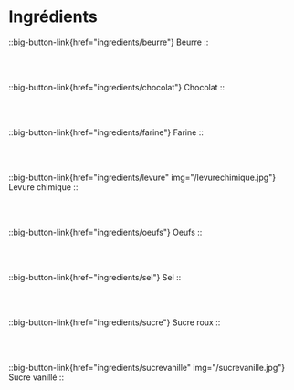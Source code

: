 # Ingrédients

<!--::big-button-link{href="ingredients/batondecannelle"}
Bâton de cannelle
::

<br/>
<br/>-->

 ::big-button-link{href="ingredients/beurre"}
Beurre
::

<br/>
<br/> 

<!--::big-button-link{href="ingredients/cacao"}
Cacao en poudre
::

<br/>
<br/> 

::big-button-link{href="ingredients/citron"}
Citron
::

<br/>
<br/> -->

::big-button-link{href="ingredients/chocolat"}
Chocolat
::

<br/>
<br/>

<!-- ::big-button-link{href="ingredients/extraitdevanille"}
Extrait de vanille
::

<br/>
<br/>-->

::big-button-link{href="ingredients/farine"}
Farine
::

<br/>
<br/>

<!-- ::big-button-link{href="ingredients/lait"}
Lait
::

<br/>
<br/> -->
::big-button-link{href="ingredients/levure" img="/levurechimique.jpg"}
Levure chimique
::

<br/>
<br/>

<!--::big-button-link{href="ingredients/levuredeboulanger"}
Levure de boulanger
::

<br/>
<br/> -->

::big-button-link{href="ingredients/oeufs"}
Oeufs
::

<br/>
<br/>

<!-- ::big-button-link{href="ingredients/patefeuilletee"}
Pâte feuilletée
::

<br/>
<br/>-->

::big-button-link{href="ingredients/sel"}
Sel
:: 

<br/>
<br/>

::big-button-link{href="ingredients/sucre"}
Sucre roux
:: 

<br/>
<br/>

::big-button-link{href="ingredients/sucrevanille" img="/sucrevanille.jpg"}
Sucre vanillé
::
